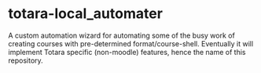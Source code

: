 # totara-local_automater
A custom automation wizard for automating some of the busy work of creating courses with pre-determined format/course-shell. Eventually it will implement Totara specific (non-moodle) features, hence the name of this repository.
